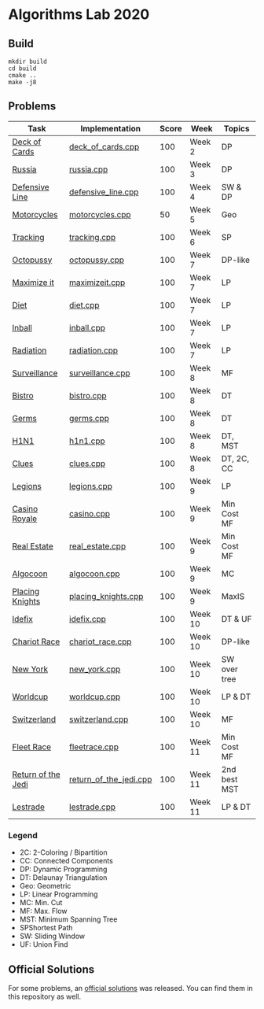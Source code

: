 # Algorithms Lab 2020

## Build

```shell script
mkdir build
cd build
cmake ..
make -j8
```

## Problems

| Task                                                  | Implementation                                        | Score | Week      | Topics        | 
| ----------------------------------------------------- | ----------------------------------------------------- | ----- | --------- | ------------- |
| [Deck of Cards](tasks/deck_of_cards.pdf)              | [deck_of_cards.cpp](src/deck_of_cards.cpp)            | 100   | Week 2    | DP            |
| [Russia](tasks/russia.pdf)                            | [russia.cpp](src/russia_official_solution.cpp)        | 100   | Week 3    | DP            |
| [Defensive Line](tasks/defensive_line.pdf)            | [defensive_line.cpp](src/defensive_line.cpp)          | 100   | Week 4    | SW & DP       |
| [Motorcycles](tasks/motorcycles.pdf)                  | [motorcycles.cpp](src/motorcycles.cpp)                | 50    | Week 5    | Geo           |
| [Tracking](tasks/tracking.pdf)                        | [tracking.cpp](src/tracking.cpp)                      | 100   | Week 6    | SP            |
| [Octopussy](tasks/octopussy.pdf)                      | [octopussy.cpp](src/octopussy.cpp)                    | 100   | Week 7    | DP-like       |
| [Maximize it](tasks/maximizeit.pdf)                   | [maximizeit.cpp](src/maximizeit.cpp)                  | 100   | Week 7    | LP            | 
| [Diet](tasks/diet.pdf)                                | [diet.cpp](src/diet.cpp)                              | 100   | Week 7    | LP            | 
| [Inball](tasks/inball.pdf)                            | [inball.cpp](src/inball.cpp)                          | 100   | Week 7    | LP            | 
| [Radiation](tasks/radiation.pdf)                      | [radiation.cpp](src/radiation.cpp)                    | 100   | Week 7    | LP            | 
| [Surveillance](tasks/surveillance.pdf)                | [surveillance.cpp](src/surveillance.cpp)              | 100   | Week 8    | MF            |
| [Bistro](tasks/bistro.pdf)                            | [bistro.cpp](src/bistro.cpp)                          | 100   | Week 8    | DT            | 
| [Germs](tasks/germs.pdf)                              | [germs.cpp](src/germs.cpp)                            | 100   | Week 8    | DT            | 
| [H1N1](tasks/h1n1.pdf)                                | [h1n1.cpp](src/h1n1.cpp)                              | 100   | Week 8    | DT, MST       | 
| [Clues](tasks/clues.pdf)                              | [clues.cpp](src/clues.cpp)                            | 100   | Week 8    | DT, 2C, CC    | 
| [Legions](tasks/legions.pdf)                          | [legions.cpp](src/legions.cpp)                        | 100   | Week 9    | LP            |
| [Casino Royale](tasks/casino.pdf)                     | [casino.cpp](src/casino.cpp)                          | 100   | Week 9    | Min Cost MF   |
| [Real Estate](tasks/real_estate.pdf)                  | [real_estate.cpp](src/real_estate.cpp)                | 100   | Week 9    | Min Cost MF   |
| [Algocoon](tasks/algocoon.pdf)                        | [algocoon.cpp](src/algocoon.cpp)                      | 100   | Week 9    | MC            |
| [Placing Knights](tasks/placing_knights.pdf)          | [placing_knights.cpp](src/placing_knights.cpp)        | 100   | Week 9    | MaxIS         |
| [Idefix](tasks/idefix.pdf)                            | [idefix.cpp](src/idefix.cpp)                          | 100   | Week 10   | DT & UF       |
| [Chariot Race](tasks/chariot_race.pdf)                | [chariot_race.cpp](src/chariot_race.cpp)              | 100   | Week 10   | DP-like       |
| [New York](tasks/new_york.pdf)                        | [new_york.cpp](src/new_york.cpp)                      | 100   | Week 10   | SW over tree  |
| [Worldcup](tasks/worldcup.pdf)                        | [worldcup.cpp](src/worldcup.cpp)                      | 100   | Week 10   | LP & DT       |
| [Switzerland](tasks/switzerland.pdf)                  | [switzerland.cpp](src/switzerland.cpp)                | 100   | Week 10   | MF            |
| [Fleet Race](tasks/fleetrace.pdf)                     | [fleetrace.cpp](src/fleetrace.cpp)                    | 100   | Week 11   | Min Cost MF   |
| [Return of the Jedi](tasks/return_of_the_jedi.pdf)    | [return_of_the_jedi.cpp](src/return_of_the_jedi.cpp)  | 100   | Week 11   | 2nd best MST  |
| [Lestrade](tasks/lestrade.pdf)                        | [lestrade.cpp](src/lestrade.cpp)                      | 100   | Week 11   | LP & DT       |

### Legend
- 2C: 2-Coloring / Bipartition
- CC: Connected Components
- DP: Dynamic Programming
- DT: Delaunay Triangulation
- Geo: Geometric
- LP: Linear Programming
- MC: Min. Cut
- MF: Max. Flow
- MST: Minimum Spanning Tree
- SPShortest Path
- SW: Sliding Window
- UF: Union Find

## Official Solutions

For some problems, an [official solutions](official_solutions) was released. You can find them in this repository as well.
